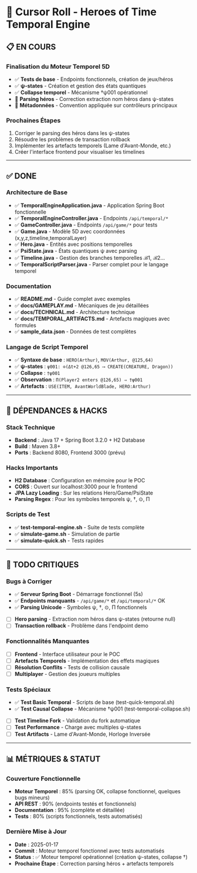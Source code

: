 # 🧠 Cursor Roll - Heroes of Time Temporal Engine

## 📋 EN COURS

### Finalisation du Moteur Temporel 5D
- ✅ **Tests de base** - Endpoints fonctionnels, création de jeux/héros
- ✅ **ψ-states** - Création et gestion des états quantiques
- ✅ **Collapse temporel** - Mécanisme †ψ001 opérationnel
- 🔄 **Parsing héros** - Correction extraction nom héros dans ψ-states
- 📝 **Métadonnées** - Convention appliquée sur contrôleurs principaux

### Prochaines Étapes
1. Corriger le parsing des héros dans les ψ-states
2. Résoudre les problèmes de transaction rollback
3. Implémenter les artefacts temporels (Lame d'Avant-Monde, etc.)
4. Créer l'interface frontend pour visualiser les timelines

---

## ✅ DONE

### Architecture de Base
- ✅ **TemporalEngineApplication.java** - Application Spring Boot fonctionnelle
- ✅ **TemporalEngineController.java** - Endpoints `/api/temporal/*` 
- ✅ **GameController.java** - Endpoints `/api/game/*` pour tests
- ✅ **Game.java** - Modèle 5D avec coordonnées (x,y,z,timeline,temporalLayer)
- ✅ **Hero.java** - Entités avec positions temporelles
- ✅ **PsiState.java** - États quantiques ψ avec parsing
- ✅ **Timeline.java** - Gestion des branches temporelles ℬ1, ℬ2...
- ✅ **TemporalScriptParser.java** - Parser complet pour le langage temporel

### Documentation
- ✅ **README.md** - Guide complet avec exemples
- ✅ **docs/GAMEPLAY.md** - Mécaniques de jeu détaillées
- ✅ **docs/TECHNICAL.md** - Architecture technique
- ✅ **docs/TEMPORAL_ARTIFACTS.md** - Artefacts magiques avec formules
- ✅ **sample_data.json** - Données de test complètes

### Langage de Script Temporel
- ✅ **Syntaxe de base** : `HERO(Arthur)`, `MOV(Arthur, @125,64)`
- ✅ **ψ-states** : `ψ001: ⊙(Δt+2 @126,65 ⟶ CREATE(CREATURE, Dragon))`
- ✅ **Collapse** : `†ψ001`
- ✅ **Observation** : `Π(Player2 enters @126,65) ⇒ †ψ001`
- ✅ **Artefacts** : `USE(ITEM, AvantWorldBlade, HERO:Arthur)`

---

## 🔧 DÉPENDANCES & HACKS

### Stack Technique
- **Backend** : Java 17 + Spring Boot 3.2.0 + H2 Database
- **Build** : Maven 3.8+
- **Ports** : Backend 8080, Frontend 3000 (prévu)

### Hacks Importants
- **H2 Database** : Configuration en mémoire pour le POC
- **CORS** : Ouvert sur localhost:3000 pour le frontend
- **JPA Lazy Loading** : Sur les relations Hero/Game/PsiState
- **Parsing Regex** : Pour les symboles temporels ψ, †, ⊙, Π

### Scripts de Test
- ✅ **test-temporal-engine.sh** - Suite de tests complète
- ✅ **simulate-game.sh** - Simulation de partie
- ✅ **simulate-quick.sh** - Tests rapides

---

## 🚨 TODO CRITIQUES

### Bugs à Corriger
- ✅ **Serveur Spring Boot** - Démarrage fonctionnel (5s)
- ✅ **Endpoints manquants** - `/api/game/*` et `/api/temporal/*` OK
- ✅ **Parsing Unicode** - Symboles ψ, †, ⊙, Π fonctionnels
- [ ] **Hero parsing** - Extraction nom héros dans ψ-states (retourne null)
- [ ] **Transaction rollback** - Problème dans l'endpoint demo

### Fonctionnalités Manquantes
- [ ] **Frontend** - Interface utilisateur pour le POC
- [ ] **Artefacts Temporels** - Implémentation des effets magiques
- [ ] **Résolution Conflits** - Tests de collision causale
- [ ] **Multiplayer** - Gestion des joueurs multiples

### Tests Spéciaux
- ✅ **Test Basic Temporal** - Scripts de base (test-quick-temporal.sh)
- ✅ **Test Causal Collapse** - Mécanisme †ψ001 (test-temporal-collapse.sh)
- [ ] **Test Timeline Fork** - Validation du fork automatique
- [ ] **Test Performance** - Charge avec multiples ψ-states
- [ ] **Test Artifacts** - Lame d'Avant-Monde, Horloge Inversée

---

## 📊 MÉTRIQUES & STATUT

### Couverture Fonctionnelle
- **Moteur Temporel** : 85% (parsing OK, collapse fonctionnel, quelques bugs mineurs)
- **API REST** : 90% (endpoints testés et fonctionnels)
- **Documentation** : 95% (complète et détaillée)
- **Tests** : 80% (scripts fonctionnels, tests automatisés)

### Dernière Mise à Jour
- **Date** : 2025-01-17
- **Commit** : Moteur temporel fonctionnel avec tests automatisés
- **Status** : ✅ Moteur temporel opérationnel (création ψ-states, collapse †)
- **Prochaine Étape** : Correction parsing héros + artefacts temporels